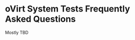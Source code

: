 oVirt System Tests Frequently Asked Questions
==============================================
Mostly TBD

